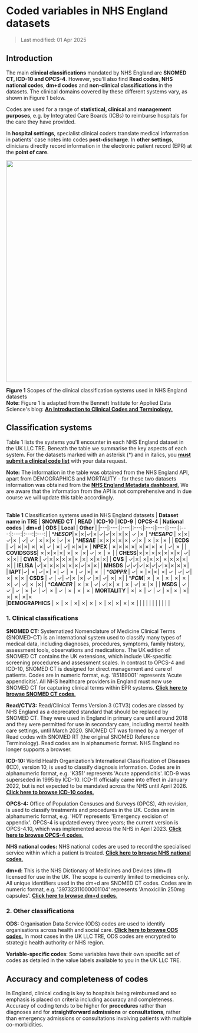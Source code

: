 # Coded variables in  NHS England datasets
>Last modified: 01 Apr 2025

## Introduction
The main **clinical classifications** mandated by NHS England are **SNOMED CT, ICD-10 and OPCS-4**. However, you'll also find **Read codes**, **NHS national codes**, **dm+d codes** and **non-clinical classifications** in the datasets. The clinical domains covered by these different systems vary, as shown in Figure 1 below.  

Codes are used for a range of **statistical, clinical** and **management purposes**, e.g. by Integrated Care Boards (ICBs) to reimburse hospitals for the care they have provided.  

In **hospital settings**, specialist clinical coders translate medical information in patients' case notes into codes **post-discharge**. In **other settings**, clinicians directly record information in the electronic patient record (EPR) at the **point of care**.  

<img src= "../../../images/Coding_Figure1_domains.jpg" width="600">


**Figure 1** Scopes of the clinical classification systems used in NHS England datasets  
**Note**: Figure 1 is adapted from the Bennett Institute for Applied Data Science's blog: [**An Introduction to Clinical Codes and Terminology**.](https://www.bennett.ox.ac.uk/blog/2023/06/an-introduction-to-clinical-codes-and-terminology-systems/)
## Classification systems

Table 1 lists the systems you'll encounter in each NHS England dataset in the UK LLC TRE. Beneath the table we summarise the key aspects of each system. For the datasets marked with an asterisk (*) and in italics, you [**must submit a clinical code list**](../Coding/codelists.md) with your data request. 

**Note:** The information in the table was obtained from the NHS England API, apart from DEMOGRAPHICS and MORTALITY - for these two datasets information was obtained from the [**NHS England Metadata dashboard**.](https://digital.nhs.uk/services/data-access-request-service-dars/dars-products-and-services/metadata-dashboard) We are aware that the information from the API is not comprehensive and in due course we will update this table accordingly.  

  \
**Table 1** Classification systems used in NHS England datasets
| **Dataset name in TRE** | **SNOMED CT** | **READ** | **ICD-10** | **ICD-9** | **OPCS-4** | **National codes** | **dm+d** | **ODS** | **Local** | **Other** |
|---|:---:|:---:|:---:|:---:|:---:|:---:|:---:|:---:|:---:|:---:|
| ****HESOP***|&cross;|&cross;|&check;|&cross;|&check;|&check;|&cross;|&cross;|&cross;| &check; |&cross;
| ****HESAPC*** | &cross;|&cross;| &check;|&cross; | &check;| &check; | &cross;|&cross;|&cross; |&check; |&cross;
| ****HESAE*** |&cross;|&cross;|&cross;|&cross;|&cross;| &check;|&cross; | &cross; |&cross; |&cross; |
| **ECDS** | &check;| &cross;|&cross;| &cross;| &cross;| &check; | &cross;| &check;| &cross;|&cross;|&cross;
| **NPEX** | &cross;|&cross;|&cross;|&cross;| &cross;|&cross;|&cross;| &cross; | &check;|    &cross;       |
| **COVIDSGSS**| &cross;|&cross;|&cross;|&cross;| &cross;| &cross; |&cross;| &check;| &cross; |   &cross; |
| **CHESS**|&cross;|&cross;|&cross;|&cross;|&cross;|&cross;|&cross;| &check;|&cross;|&cross;|
| **CVAR** | &check;|&cross;|&cross;|&cross;|&cross;|&cross;  |&cross;| &cross;|&cross;|&cross;|
| **CVS** | &check;|&cross;| &cross;|&cross;|&cross;| &cross;|&cross;|&cross;|&cross;|&cross;|
| **IELISA** |&check;|&cross;|&cross;|&cross;|&cross;|&cross;|&cross;|&check;|&cross;|&cross;|
| **MHSDS** |&check;|&check;|&check;|&cross;|&check;|&check;|&cross;|&cross;|&cross;|&cross;|
| **IAPT**|&check;| &cross;| &check;|&cross;| &cross;| &check; | &cross; | &check; |&cross;| &cross; |
| ****GDPPR***  | &check;| &cross; |&cross;|&cross;| &cross;| &check; | &check;| &check;|&cross;| &cross;|&cross;
| **CSDS**  | &check; | &check;| &check;|&cross; |&cross;| &check; |&cross;| &check;| &cross;| &cross;|
| ****PCM***| &cross; | &cross; | &cross; | &cross;| &cross; |  &cross;| &check;| &check;|  &cross; |&cross;|
| ****CANCER*** | &cross; |&cross; | &check;| &check;|&cross;| &cross; | &cross; | &check;| &cross; |&cross; |
| **MSDS** | &check; | &check; | &check; | &cross; |&check; | &check;| &cross; | &check; |  &cross; | &cross; | &cross;
| **MORTALITY** |  &cross;| &cross; | &check; | &check; | &cross;| &cross; | &cross;| &cross;| &cross;| &cross;|&cross;  
|**DEMOGRAPHICS** |  &cross; | &cross; | &cross;| &cross;| &cross; | &cross; | &cross;| &cross;| &cross;| &cross; |
|  |  |  |  |  |  |  |  |   |


 ### **1. Clinical classifications**
**SNOMED CT:**  Systematized Nomenclature of Medicine Clinical Terms (SNOMED-CT) is an international system used to classify many types of medical data, including diagnoses, procedures, symptoms, family history, assessment tools, observations and medications. The UK edition of SNOMED CT contains the UK extensions, which include UK-specific screening procedures and assessment scales. In contrast to OPCS-4 and ICD-10, SNOMED CT is designed for direct management and care of patients. Codes are in numeric format, e.g. '85189001' represents ‘Acute appendicitis’. All NHS healthcare providers in England must now use SNOMED CT for capturing clinical terms within EPR systems. [**Click here to browse SNOMED CT codes**.](https://termbrowser.nhs.uk/?)  

**Read/CTV3:** Read/Clinical Terms Version 3 (CTV3) codes are classed by NHS England as a deprecated standard that should be replaced by SNOMED CT. They were used in England in primary care until around 2018 and they were permitted for use in secondary care, including mental health care settings, until March 2020. SNOMED CT was formed by a merger of Read codes with SNOMED RT (the original SNOMED Reference Terminology). Read codes are in alphanumeric format. NHS England no longer supports a browser.   

**ICD-10:** World Health Organization’s International Classification of Diseases (ICD), version 10, is used to classify diagnosis information. Codes are in alphanumeric format, e.g. 'K351' represents 'Acute appendicitis'. ICD-9 was superseded in 1995 by ICD-10. ICD-11 officially came into effect in January 2022, but is not expected to be mandated across the NHS until April 2026. [**Click here to browse ICD-10 codes**.](https://classbrowser.nhs.uk/#/)  

**OPCS-4:** Office of Population Censuses and Surveys (OPCS), 4th revision, is used to classify treatments and procedures in the UK. Codes are in alphanumeric format, e.g. 'H01' represents 'Emergency excision of appendix'. OPCS-4 is updated every three years; the current version is OPCS-4.10, which was implemented across the NHS in April 2023. [**Click here to browse OPCS-4 codes**.](https://classbrowser.nhs.uk/#/)

**NHS national codes:**
NHS national codes are used to record the specialised service within which a patient is treated. [**Click here to browse NHS national codes**.](https://www.datadictionary.nhs.uk/supporting_information/main_specialty_and_treatment_function_codes_table.html)

**dm+d:** This is the NHS Dictionary of Medicines and Devices (dm+d) licensed for use in the UK. The scope is currently limited to medicines only. All unique identifiers used in the dm+d are SNOMED CT codes. Codes are in numeric format, e.g. '39732311000001104' represents 'Amoxicillin 250mg capsules'. [**Click here to browse dm+d codes**.](https://dmd-browser.nhsbsa.nhs.uk/code-lookup)

### **2. Other classifications**


**ODS:** Organisation Data Service (ODS) codes are used to identify organisations across health and social care. [**Click here to browse ODS codes**.](https://odsportal.digital.nhs.uk/Organisation/Search) In most cases in the UK LLC TRE, ODS codes are encrypted to strategic health authority or NHS region.   

**Variable-specific codes**: Some variables have their own specific set of codes as detailed in the value labels available to you in the UK LLC TRE.

## Accuracy and completeness of codes
In England, clinical coding is key to hospitals being reimbursed and so emphasis is placed on criteria including accuracy and completeness. Accuracy of coding tends to be higher for **procedures** rather than diagnoses and for **straightforward admissions** or **consultations**, rather than emergency admissions or consultations involving patients with multiple co-morbidities.

